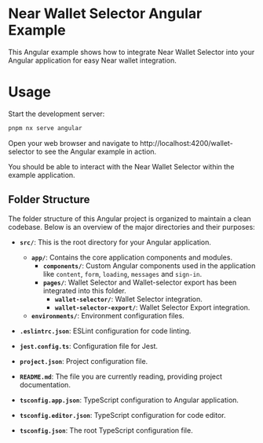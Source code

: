 # Near Wallet Selector Angular Example

This Angular example shows how to integrate Near Wallet Selector into your Angular application for easy Near wallet integration.
# Usage

Start the development server:
```bash
pnpm nx serve angular
```

Open your web browser and navigate to http://localhost:4200/wallet-selector to see the Angular example in action.

You should be able to interact with the Near Wallet Selector within the example application.

## Folder Structure

The folder structure of this Angular project is organized to maintain a clean codebase. Below is an overview of the major directories and their purposes:

- **`src/`**: This is the root directory for your Angular application.
  - **`app/`**: Contains the core application components and modules.
    - **`components/`**: Custom Angular components used in the application like `content`, `form`, `loading`, `messages` and `sign-in`.
    - **`pages/`**: Wallet Selector and Wallet-selector export has been integrated into this folder.
      - **`wallet-selector/`**: Wallet Selector integration.
      - **`wallet-selector-export/`**: Wallet Selector Export integration.
  - **`environments/`**: Environment configuration files.

- **`.eslintrc.json`**: ESLint configuration for code linting.
- **`jest.config.ts`**: Configuration file for Jest.
- **`project.json`**: Project configuration file.
- **`README.md`**: The file you are currently reading, providing project documentation.
- **`tsconfig.app.json`**: TypeScript configuration to Angular application.
- **`tsconfig.editor.json`**: TypeScript configuration for code editor.
- **`tsconfig.json`**: The root TypeScript configuration file.


